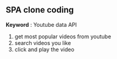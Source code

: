 ## SPA clone coding 

**Keyword** : Youtube data API 

1. get most popular videos from youtube 
2. search videos you like 
3. click and play the video 
